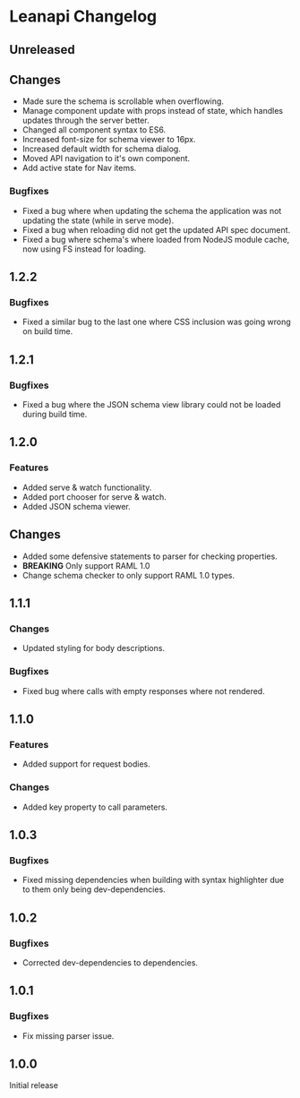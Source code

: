 # Leanapi Changelog

## Unreleased

## Changes
* Made sure the schema is scrollable when overflowing.
* Manage component update with props instead of state, which handles updates through the server better.
* Changed all component syntax to ES6.
* Increased font-size for schema viewer to 16px.
* Increased default width for schema dialog.
* Moved API navigation to it's own component.
* Add active state for Nav items.

### Bugfixes
* Fixed a bug where when updating the schema the application was not updating the state (while in serve mode).
* Fixed a bug when reloading did not get the updated API spec document.
* Fixed a bug where schema's where loaded from NodeJS module cache, now using FS instead for loading.

## 1.2.2

### Bugfixes
* Fixed a similar bug to the last one where CSS inclusion was going wrong on build time.

## 1.2.1

### Bugfixes
* Fixed a bug where the JSON schema view library could not be loaded during build time.

## 1.2.0

### Features
* Added serve & watch functionality.
* Added port chooser for serve & watch.
* Added JSON schema viewer.

## Changes
* Added some defensive statements to parser for checking properties.
* **BREAKING** Only support RAML 1.0
* Change schema checker to only support RAML 1.0 types.

## 1.1.1

### Changes
* Updated styling for body descriptions.

### Bugfixes
* Fixed bug where calls with empty responses where not rendered.

## 1.1.0

### Features
* Added support for request bodies.

### Changes
* Added key property to call parameters.

## 1.0.3

### Bugfixes
* Fixed missing dependencies when building with syntax highlighter due to them only being dev-dependencies.

## 1.0.2

### Bugfixes
* Corrected dev-dependencies to dependencies.

## 1.0.1

### Bugfixes
* Fix missing parser issue.

## 1.0.0

Initial release